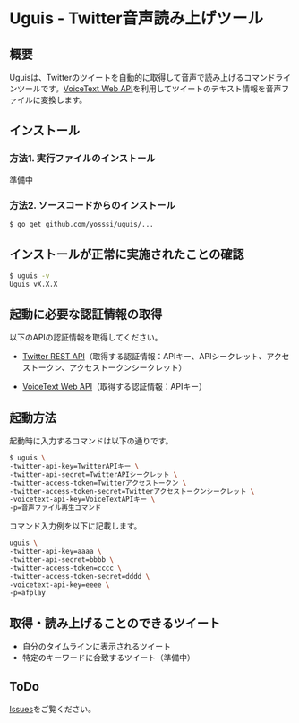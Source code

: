# Uguis - Twitter音声読み上げツール

## 概要

Uguisは、Twitterのツイートを自動的に取得して音声で読み上げるコマンドラインツールです。[VoiceText Web API](https://cloud.voicetext.jp/webapi)を利用してツイートのテキスト情報を音声ファイルに変換します。

## インストール

### 方法1. 実行ファイルのインストール

準備中

### 方法2. ソースコードからのインストール

```sh
$ go get github.com/yosssi/uguis/...
```

## インストールが正常に実施されたことの確認

```sh
$ uguis -v
Uguis vX.X.X
```

## 起動に必要な認証情報の取得

以下のAPIの認証情報を取得してください。

* [Twitter REST API](https://dev.twitter.com/)（取得する認証情報：APIキー、APIシークレット、アクセストークン、アクセストークンシークレット）

* [VoiceText Web API](https://cloud.voicetext.jp/webapi)（取得する認証情報：APIキー）

## 起動方法

起動時に入力するコマンドは以下の通りです。

```sh
$ uguis \
-twitter-api-key=TwitterAPIキー \
-twitter-api-secret=TwitterAPIシークレット \
-twitter-access-token=Twitterアクセストークン \
-twitter-access-token-secret=Twitterアクセストークンシークレット \
-voicetext-api-key=VoiceTextAPIキー \
-p=音声ファイル再生コマンド
```

コマンド入力例を以下に記載します。

```sh
uguis \
-twitter-api-key=aaaa \
-twitter-api-secret=bbbb \
-twitter-access-token=cccc \
-twitter-access-token-secret=dddd \
-voicetext-api-key=eeee \
-p=afplay
```

## 取得・読み上げることのできるツイート

* 自分のタイムラインに表示されるツイート
* 特定のキーワードに合致するツイート（準備中）

## ToDo

[Issues](https://github.com/yosssi/uguis/issues)をご覧ください。
